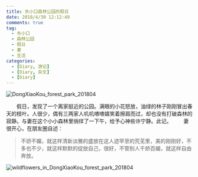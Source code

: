 ```yaml
---
title: 东小口森林公园的假日
date: 2018/4/30 12:12:49
comments: true
tag: 
  - 东小口
  - 森林公园
  - 假日
  - 妻
  - 生活
categories:
  - [Diary, 游记]
  - [Diary, 杂文]
  - [Diary]
---
```


![DongXiaoKou_forest_park_201804](https://oss.xknife.net/DongXiaoKou_forest_park_201804.jpg)

　　假日，发现了一个离家挺近的公园。满眼的小花怒放，油绿的林子刚刚冒出春天的枝叶。人很少，偶有三两家人叽叽喳喳嬉笑着擦肩而过，却也没有打破森林的寂静。与妻在这个小小森林里徜徉了一下午，给予心神些许宁静。此记。
　　妻很开心，在朋友圈自述：

> 不骄不媚，就这样清新淡雅的盛放在这人迹罕至的荒芜里，美的刚刚好，不多也不少，就这样默默的绽放自己，很好，不管别人千娇百媚，就这样自由奔放。

![wildflowers_in_DongXiaoKou_forest_park_201804](https://oss.xknife.net/wildflowers_in_DongXiaoKou_forest_park_201804.jpg)